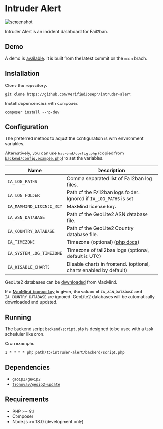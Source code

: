 # Intruder Alert
![screenshot](screenshot.png)

Intruder Alert is an incident dashboard for Fail2ban.

## Demo

A demo is [available](https://verifiedjoseph.github.io/intruder-alert/demo/). It is built from the latest commit on the `main` brach.

## Installation

Clone the repository.

```
git clone https://github.com/VerifiedJoseph/intruder-alert
```

Install dependencies with composer.

```
composer install --no-dev
```

## Configuration

The preferred method to adjust the configuration is with environment variables.

Alternatively, you can use `backend/config.php` (copied from [`backend/config.example.php`](backend/config.example.php)) to set the variables.

| Name                     | Description                                                                   |
| ------------------------ | ----------------------------------------------------------------------------- |
| `IA_LOG_PATHS`           | Comma separated list of Fail2ban log files.                                   |
| `IA_LOG_FOLDER`          | Path of the Fail2ban logs folder. Ignored if `IA_LOG_PATHS` is set            |
| `IA_MAXMIND_LICENSE_KEY` | MaxMind license key.                                                          |
| `IA_ASN_DATABASE`        | Path of the GeoLite2 ASN database file.                                       |
| `IA_COUNTRY_DATABASE`    | Path of the GeoLite2 Country database file.                                   |
| `IA_TIMEZONE`            | Timezone (optional) ([php docs](https://www.php.net/manual/en/timezones.php)) |
| `IA_SYSTEM_LOG_TIMEZONE` | Timezone of fail2ban logs (optional, default is UTC)                          |
| `IA_DISABLE_CHARTS`      | Disable charts in frontend. (optional, charts enabled by default)             |

GeoLite2 databases can be [downloaded](https://dev.maxmind.com/geoip/geolite2-free-geolocation-data?lang=en) from MaxMind.

If a [MaxMind license key](https://support.maxmind.com/hc/en-us/articles/4407111582235-Generate-a-License-Key) is given, the values of `IA_ASN_DATABASE` and `IA_COUNTRY_DATABASE` are ignored. GeoLite2 databases will be automatically downloaded and updated.

## Running

The backend script `backend\script.php` is designed to be used with a task scheduler like cron.

Cron example:

`1 * * * * php path/to/intruder-alert/backend/script.php`

## Dependencies
- [`geoip2/geoip2`](https://github.com/maxmind/GeoIP2-php)
- [`tronovav/geoip2-update`](https://github.com/tronovav/geoip2-update)

## Requirements

- PHP >= 8.1
- Composer
- Node.js >= 18.0 (development only)
